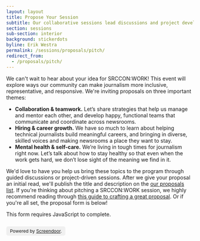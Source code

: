 ```yaml
---
layout: layout
title: Propose Your Session
subtitle: Our collaborative sessions lead discussions and project development around teamwork, careers, and care.
section: sessions
sub-section: interior
background: stickerdots
byline: Erik Westra
permalink: /sessions/proposals/pitch/
redirect_from:
  - /proposals/pitch/
---
```


We can't wait to hear about your idea for SRCCON:WORK! This event will explore ways our community can make journalism more inclusive, representative, and responsive. We're inviting proposals on three important themes:

* **Collaboration & teamwork.** Let’s share strategies that help us manage and mentor each other, and develop happy, functional teams that communicate and coordinate across newsrooms.
* **Hiring & career growth.** We have so much to learn about helping technical journalists build meaningful careers, and bringing in diverse, skilled voices and making newsrooms a place they want to stay.
* **Mental health & self-care.** We’re living in tough times for journalism right now. Let’s talk about how to stay healthy so that even when the work gets hard, we don’t lose sight of the meaning we find in it.

We'd love to have you help us bring these topics to the program through guided discussions or project-driven sessions. After we give your proposal an initial read, we'll publish the title and description on the [our proposals list](/sessions/proposals). If you're thinking about pitching a SRCCON:WORK session, we highly recommend reading through [this guide to crafting a great proposal](/sessions/proposals/guide). Or if you're all set, the proposal form is below!

<script>window.jQuery || document.write('<script src="//code.jquery.com/jquery-2.2.3.min.js"><\/script>')</script>
<link href="//d3q1ytufopwvkq.cloudfront.net/1/formrenderer.css" rel="stylesheet" />
<script src="//d3q1ytufopwvkq.cloudfront.net/1/formrenderer.js"></script>

<form data-formrenderer>This form requires JavaScript to complete.</form>
<p style='font-size: 12px;display:inline-block;margin-top:10px;background:rgba(0,0,0,0.05);padding:5px 10px;border-radius:5px;'>Powered by <a href='https://www.dobt.co/screendoor/'>Screendoor</a>.</p>

<script>
  // Uncomment this line and set it to the CSS class that your website uses for buttons:
  // FormRenderer.BUTTON_CLASS = '';

  new FormRenderer({"project_id":"oNL9olsQno76pwnj", "afterSubmit": "/sessions/proposals/thanks"});
</script>
